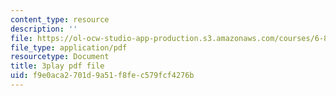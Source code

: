 ```yaml
---
content_type: resource
description: ''
file: https://ol-ocw-studio-app-production.s3.amazonaws.com/courses/6-858-computer-systems-security-fall-2014/f9e0aca2701d9a51f8fec579fcf4276b_dNl22h1kW1k.pdf
file_type: application/pdf
resourcetype: Document
title: 3play pdf file
uid: f9e0aca2-701d-9a51-f8fe-c579fcf4276b
---
```

